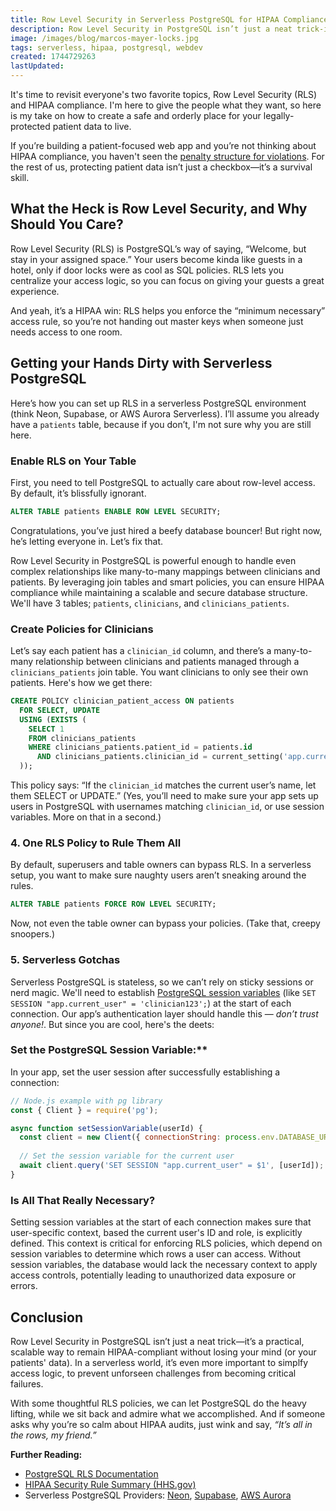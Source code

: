 ```yaml
---
title: Row Level Security in Serverless PostgreSQL for HIPAA Compliance
description: Row Level Security in PostgreSQL isn’t just a neat trick-it’s a practical, scalable way to keep your pharma web app HIPAA-compliant without losing your mind
image: /images/blog/marcos-mayer-locks.jpg
tags: serverless, hipaa, postgresql, webdev
created: 1744729263
lastUpdated:
---
```


It's time to revisit everyone's two favorite topics, Row Level Security (RLS) and HIPAA compliance. I'm here to give the people what they want, so here is my take on how to create a safe and orderly place for your legally-protected patient data to live. 

If you’re building a patient-focused web app and you’re not thinking about HIPAA compliance, you haven't seen the [penalty structure for violations](https://www.ama-assn.org/practice-management/hipaa/hipaa-violations-enforcement#:~:text=HIPAA%20violation:%20Unknowing,imprisonment%20up%20to%201%20year.). For the rest of us, protecting patient data isn’t just a checkbox—it’s a survival skill. 

## What the Heck is Row Level Security, and Why Should You Care?

Row Level Security (RLS) is PostgreSQL’s way of saying, “Welcome, but stay in your assigned space.” Your users become kinda like guests in a hotel, only if door locks were as cool as SQL policies. RLS lets you centralize your access logic, so you can focus on giving your guests a great experience. 

And yeah, it’s a HIPAA win: RLS helps you enforce the “minimum necessary” access rule, so you’re not handing out master keys when someone just needs access to one room.

## Getting your Hands Dirty with Serverless PostgreSQL

Here’s how you can set up RLS in a serverless PostgreSQL environment (think Neon, Supabase, or AWS Aurora Serverless). I’ll assume you already have a `patients` table, because if you don’t, I'm not sure why you are still here.

### Enable RLS on Your Table

First, you need to tell PostgreSQL to actually care about row-level access. By default, it’s blissfully ignorant.

```sql
ALTER TABLE patients ENABLE ROW LEVEL SECURITY;
```

Congratulations, you’ve just hired a beefy database bouncer! But right now, he’s letting everyone in. Let’s fix that.

Row Level Security in PostgreSQL is powerful enough to handle even complex relationships like many-to-many mappings between clinicians and patients. By leveraging join tables and smart policies, you can ensure HIPAA compliance while maintaining a scalable and secure database structure. We'll have 3 tables; `patients`, `clinicians`, and `clinicians_patients`.

### Create Policies for Clinicians

Let’s say each patient has a `clinician_id` column, and there’s a many-to-many relationship between clinicians and patients managed through a `clinicians_patients` join table. You want clinicians to only see their own patients. Here's how we get there:

```sql
CREATE POLICY clinician_patient_access ON patients
  FOR SELECT, UPDATE
  USING (EXISTS (
    SELECT 1
    FROM clinicians_patients
    WHERE clinicians_patients.patient_id = patients.id
      AND clinicians_patients.clinician_id = current_setting('app.current_user')::int
  ));
```

This policy says: “If the `clinician_id` matches the current user’s name, let them SELECT or UPDATE.” (Yes, you’ll need to make sure your app sets up users in PostgreSQL with usernames matching `clinician_id`, or use session variables. More on that in a second.)

### 4. One RLS Policy to Rule Them All

By default, superusers and table owners can bypass RLS. In a serverless setup, you want to make sure naughty users aren’t sneaking around the rules.

```sql
ALTER TABLE patients FORCE ROW LEVEL SECURITY;
```

Now, not even the table owner can bypass your policies. (Take that, creepy snoopers.)

### 5. Serverless Gotchas

Serverless PostgreSQL is stateless, so we can’t rely on sticky sessions or nerd magic. We'll need to establish [PostgreSQL session variables](https://www.postgresql.org/docs/current/runtime-config-client.html) (like `SET SESSION "app.current_user" = 'clinician123';`) at the start of each connection. Our app’s authentication layer should handle this — _don’t trust anyone!_. But since you are cool, here's the deets: 

### Set the PostgreSQL Session Variable:**  
   In your app, set the user session after successfully establishing a connection:

```javascript
// Node.js example with pg library
const { Client } = require('pg');

async function setSessionVariable(userId) {
  const client = new Client({ connectionString: process.env.DATABASE_URL });
  
  // Set the session variable for the current user
  await client.query('SET SESSION "app.current_user" = $1', [userId]);
}
```

### Is All That Really Necessary?

Setting session variables at the start of each connection makes sure that user-specific context, based the current user's ID and role, is explicitly defined. This context is critical for enforcing RLS policies, which depend on session variables to determine which rows a user can access. Without session variables, the database would lack the necessary context to apply access controls, potentially leading to unauthorized data exposure or errors.

## Conclusion

Row Level Security in PostgreSQL isn’t just a neat trick—it’s a practical, scalable way to remain HIPAA-compliant without losing your mind (or your patients' data). In a serverless world, it’s even more important to simplfy access logic, to prevent unforseen challenges from becoming critical failures. 

With some thoughtful RLS policies, we can let PostgreSQL do the heavy lifting, while we sit back and admire what we accomplished. And if someone asks why you’re so calm about HIPAA audits, just wink and say, _“It’s all in the rows, my friend.”_

**Further Reading:**  
- [PostgreSQL RLS Documentation](https://www.postgresql.org/docs/current/ddl-rowsecurity.html)  
- [HIPAA Security Rule Summary (HHS.gov)](https://www.hhs.gov/hipaa/for-professionals/security/laws-regulations/index.html)  
- Serverless PostgreSQL Providers: [Neon](https://neon.tech/), [Supabase](https://supabase.com/), [AWS Aurora](https://aws.amazon.com/rds/aurora/serverless/)